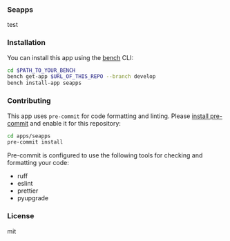 ### Seapps

test

### Installation

You can install this app using the [bench](https://github.com/frappe/bench) CLI:

```bash
cd $PATH_TO_YOUR_BENCH
bench get-app $URL_OF_THIS_REPO --branch develop
bench install-app seapps
```

### Contributing

This app uses `pre-commit` for code formatting and linting. Please [install pre-commit](https://pre-commit.com/#installation) and enable it for this repository:

```bash
cd apps/seapps
pre-commit install
```

Pre-commit is configured to use the following tools for checking and formatting your code:

- ruff
- eslint
- prettier
- pyupgrade

### License

mit
